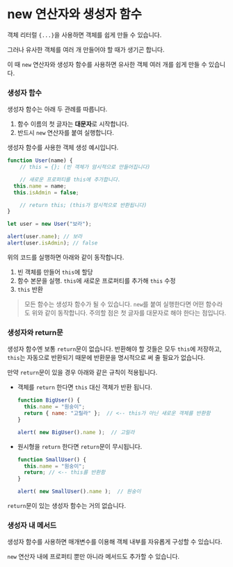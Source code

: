 # new 연산자와 생성자 함수

객체 리터럴 `{...}`을 사용하면 객체를 쉽게 만들 수 있습니다. 

그러나 유사한 객체를 여러 개 만들어야 할 때가 생기곤 합니다. 

이 때 `new` 연산자와 생성자 함수를 사용하면 유사한 객체 여러 개를 쉽게 만들 수 있습니다. 

### 생성자 함수

생성자 함수는 아래 두 관례를 따릅니다.

1. 함수 이름의 첫 글자는 **대문자**로 시작합니다. 
2. 반드시 `new` 연산자를 붙여 실행합니다. 

생성자 함수를 사용한 객체 생성 예시입니다. 

```jsx
function User(name) {
	// this = {}; (빈 객체가 암시적으로 만들어집니다)

	// 새로운 프로퍼티를 this에 추가합니다. 
  this.name = name;
  this.isAdmin = false;

	// return this; (this가 암시적으로 반환됩니다)
}

let user = new User("보라");

alert(user.name); // 보라
alert(user.isAdmin); // false
```

위의 코드를 실행하면 아래와 같이 동작합니다. 

1. 빈 객체를 만들어 `this`에 할당
2. 함수 본문을 실행. `this`에 새로운 프로퍼티를 추가해 `this` 수정
3. `this` 반환

> 모든 함수는 생성자 함수가 될 수 있습니다. 
`new`를 붙여 실행한다면 어떤 함수라도 위와 같이 동작합니다. 주의할 점은 첫 글자를 대문자로 해야 한다는 점입니다.
> 

### 생성자와 return문

생성자 함수엔 보통 `return`문이 없습니다. 반환해야 할 것들은 모두 `this`에 저장하고, `this`는 자동으로 반환되기 때문에 반환문을 명시적으로 써 줄 필요가 없습니다. 

만약 `return`문이 있을 경우 아래와 같은 규칙이 적용됩니다. 

- 객체를 `return` 한다면 `this` 대신 객체가 반환 됩니다.
    
    ```jsx
    function BigUser() {
      this.name = "원숭이";
      return { name: "고릴라" };  // <-- this가 아닌 새로운 객체를 반환함
    }
    
    alert( new BigUser().name );  // 고릴라
    ```
    
- 원시형을 `return` 한다면 `return`문이 무시됩니다.
    
    ```jsx
    function SmallUser() {
      this.name = "원숭이";
      return; // <-- this를 반환함
    }
    
    alert( new SmallUser().name );  // 원숭이
    ```
    

`return`문이 있는 생성자 함수는 거의 없습니다. 

### 생성자 내 메서드

생성자 함수를 사용하면 매개변수를 이용해 객체 내부를 자유롭게 구성할 수 있습니다. 

`new` 연산자 내에 프로퍼티 뿐만 아니라 메서드도 추가할 수 있습니다.
